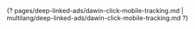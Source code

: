 {? pages/deep-linked-ads/dawin-click-mobile-tracking.md | multilang/deep-linked-ads/dawin-click-mobile-tracking.md ?}
